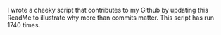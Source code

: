 I wrote a cheeky script that contributes to my Github by updating this ReadMe to illustrate why more than commits matter. This script has run 1740 times.